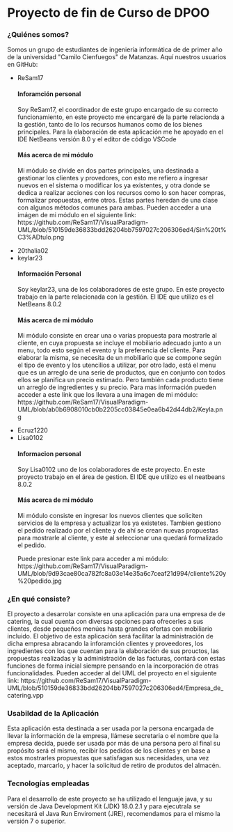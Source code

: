 ﻿<h1>Proyecto de fin de Curso de DPOO</h1>
<h3>¿Quiénes somos?</h3>
<p>Somos un grupo de estudiantes de ingeniería informática de 
    de primer año de la universidad "Camilo Cienfuegos" de Matanzas.
    Aquí nuestros usuarios en GitHub:</p>
<ul>
    <li>ReSam17</li>
    <h4>Inforamción personal</h4>
<p>Soy ReSam17, el coordinador de este grupo encargado de su 
    correcto funcionamiento, en este proyecto me encargaré de 
    la parte relacionda a la gestión, tanto de lo los recursos humanos 
    como de los bienes principales. Para la elaboración  de esta aplicación me
    he apoyado en el IDE NetBeans versión 8.0 y el editor de código VSCode</p>
<h4>Más acerca de mi módulo</h4>
<p>Mi módulo se divide en dos partes principales, una destinada a gestionar 
    los clientes y provedores, con esto me refiero a ingresar nuevos en el sistema
    o modificar los ya existentes, y otra donde se dedica a realizar acciones con 
    los recursos como lo son hacer compras, formalizar propuestas, entre otros. Estas 
    partes heredan de una clase con algunos métodos comunes para ambas.
    Pueden acceder a una imágen de mi módulo en el siguiente link: 
    https://github.com/ReSam17/VisualParadigm-UML/blob/510159de36833bdd26204bb7597027c206306ed4/Sin%20t%C3%ADtulo.png</p>
    <li>20thalia02</li>
    <li>keylar23</li>
    <h4>Información Personal </h4>
    <p> Soy keylar23, una de los colaboradores de este grupo.
    En este proyecto trabajo en la parte relacionada con la gestión.
    El IDE que utilizo es el NetBeans 8.0.2</p>
    <h4>Más acerca de mi módulo</h4>
    <p>Mi módulo consiste en crear una o varias  propuesta para mostrarle al cliente,
    en cuya propuesta se incluye el mobiliario adecuado junto a un menu, todo esto según el evento 
    y la preferencia del cliente. Para elaborar la misma, se necesita de un mobiliario que se compone según el tipo de evento y los utencilios a utilizar,
    por otro lado, está el menu que es un arreglo de una serie de productos, que en conjunto con todos ellos se planifica un precio estimado. Pero 
    también cada producto tiene un arreglo de ingredientes y su precio.
    Para mas información pueden acceder a este link que los llevara a una imagen de mi módulo:
    https://github.com/ReSam17/VisualParadigm-UML/blob/ab0b6908010cb0b2205cc03845e0ea6b42d44db2/Keyla.png   </p>
    <li>Ecruz1220</li>
    <li>Lisa0102</li>
    <h4>Informacion personal</h4>
<p> Soy Lisa0102 uno de los colaboradores de este proyecto.
    En este proyecto trabajo en el área de gestion.
    El IDE que utilizo es el neatbeans 8.0.2</p>
    <h4> Más acerca de mi módulo</h4>
<p> Mi módulo consiste en ingresar los nuevos clientes que soliciten servicios de la empresa y actualizar los ya existetes.
    Tambien gestiono el pedido realizado por el cliente y de ahí se crean nuevas propuestas para mostrarle al cliente, y este al seleccionar una quedará formalizado el pedido.</p>
    Puede presionar este link para acceder a mi módulo:
    https://github.com/ReSam17/VisualParadigm-UML/blob/9d93cae80ca782fc8a03e14e35a6c7ceaf21d994/cliente%20y%20pedido.jpg

</ul>
<h3>¿En qué consiste?</h3>
<p>El proyecto a desarrolar consiste en una aplicación para 
    una empresa de de catering, la cual cuenta con diversas opciones
    para ofrecerles a sus clientes, desde pequeños menúes hasta grandes 
    ofertas con mobiliario incluido. El objetivo de esta aplicación será 
    facilitar la administración de dicha empresa abracando la inforamción 
    clientes y proveedores, los ingredientes con los que cuentan para la 
    elaboración de sus prouctos, las propuestas realizadas y la administración 
    de las facturas, contará con estas funciones de forma inicial siempre 
    pensando en la incorporación de otras funcionalidades. 
    Pueden acceder al del UML del proyecto en el siguiente link:
    https://github.com/ReSam17/VisualParadigm-UML/blob/510159de36833bdd26204bb7597027c206306ed4/Empresa_de_catering.vpp</p>
    <h3>Usabildad de la Aplicación</h3>
<p>Esta aplicación esta destinada a ser usada por la persona encargada de llevar
    la información de la empresa, llámese secretaria o el nombre que la empresa decida,
    puede ser usada por más de una persona pero al final su propósito será el mismo, recibir 
    los pedidos de los clientes y en base a estos mostrarles propuestas que satisfagan sus 
    necesidades, una vez aceptado, marcarlo, y hacer la solicitud de retiro de produtos del
    almacén.</p>
<h3>Tecnologías empleadas</h3>
    <p>Para el desarrollo de este proyecto se ha utilizado el lenguaje 
    java, y su versión de Java Development Kit (JDK) 18.0.2.1 y para 
    ejecutrala se necesitará el Java Run Enviroment (JRE), recomendamos 
    para el mismo la versión 7 o superior.</p>

